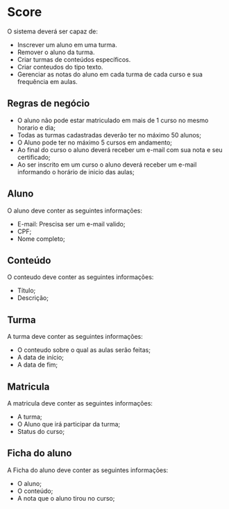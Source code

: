 # Score

O sistema deverá ser capaz de:

- Inscrever um aluno em uma turma.
- Remover o aluno da turma.
- Criar turmas de conteúdos específicos.
- Criar conteudos do tipo texto.
- Gerenciar as notas do aluno em cada turma de cada curso e sua frequência em aulas.

## Regras de negócio

- O aluno não pode estar matriculado em mais de 1 curso no mesmo horario e dia;
- Todas as turmas cadastradas deverão ter no máximo 50 alunos;
- O Aluno pode ter no máximo 5 cursos em andamento;
- Ao final do curso o aluno deverá receber um e-mail com sua nota e seu certificado;
- Ao ser inscrito em um curso o aluno deverá receber um e-mail informando o horário de inicio das aulas;

## Aluno

O aluno deve conter as seguintes informações:

- E-mail: Prescisa ser um e-mail valido;
- CPF;
- Nome completo;

## Conteúdo

O conteudo deve conter as seguintes informações:

- Título;
- Descrição;

## Turma

A turma deve conter as seguintes informações:

- O conteudo sobre o qual as aulas serão feitas;
- A data de início;
- A data de fim;

## Matricula

A matricula deve conter as seguintes informações:

- A turma;
- O Aluno que irá participar da turma;
- Status do curso;

## Ficha do aluno

A Ficha do aluno deve conter as seguintes informações:

- O aluno;
- O conteúdo;
- A nota que o aluno tirou no curso;
